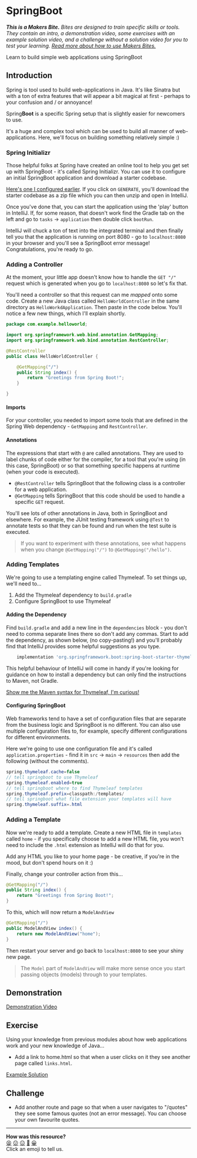 # SpringBoot

_**This is a Makers Bite.** Bites are designed to train specific skills or
tools. They contain an intro, a demonstration video, some exercises with an
example solution video, and a challenge without a solution video for you to test
your learning. [Read more about how to use Makers
Bites.](https://github.com/makersacademy/course/blob/main/labels/bites.md)_

<!-- OMITTED -->

Learn to build simple web applications using SpringBoot

## Introduction

Spring is tool used to build web-applications in Java. It's like Sinatra but with a ton of extra features that will appear a bit magical at first - perhaps to your confusion and / or annoyance!

Spring**Boot** is a specific Spring setup that is slightly easier for newcomers to use.

It's a huge and complex tool which can be used to build all manner of web-applications. Here, we'll focus on building something relatively simple :)

### Spring Initializr

Those helpful folks at Spring have created an online tool to help you get set up with SpringBoot - it's called Spring Initializr. You can use it to configure an initial SpringBoot application and download a starter codebase.

[Here's one I configured earlier](https://start.spring.io/#!type=gradle-project&language=java&platformVersion=3.0.5&packaging=jar&jvmVersion=17&groupId=com.example&artifactId=hello-world&name=hello-world&description=Demo%20project%20for%20Spring%20Boot&packageName=com.example.hello-world&dependencies=web). If you click on `GENERATE`, you'll download the starter codebase as a zip file which you can then unzip and open in IntelliJ.

Once you've done that, you can start the application using the 'play' button in IntelliJ. If, for some reason, that doesn't work find the Gradle tab on the left and go to `tasks` -> `application` then double click `bootRun`.

IntelliJ will chuck a ton of text into the integrated terminal and then finally tell you that the application is running on port 8080 - go to `localhost:8080` in your browser and you'll see a SpringBoot error message! Congratulations, you're ready to go.

### Adding a Controller

At the moment, your little app doesn't know how to handle the `GET "/"` request which is generated when you go to `localhost:8080` so let's fix that.

You'll need a controller so that this request can me _mapped_ onto some code. Create a new Java class called `HelloWorldController` in the same directory as `HelloWorkdApplication`. Then paste in the code below. You'll notice a few new things, which I'll explain shortly.

```java
package com.example.helloworld;

import org.springframework.web.bind.annotation.GetMapping;
import org.springframework.web.bind.annotation.RestController;

@RestController
public class HelloWorldController {

	@GetMapping("/")
	public String index() {
		return "Greetings from Spring Boot!";
	}

}
```

#### Imports

For your controller, you needed to import some tools that are defined in the 
Spring Web dependency - `GetMapping` and `RestController`.

#### Annotations

The expressions that start with `@` are called annotations. They are used to label chunks of code either for the compiler, for a tool that you're using (in this case, SpringBoot) or so that something specific happens at runtime (when your code is executed).

- `@RestController` tells SpringBoot that the following class is a controller for a web application.
- `@GetMapping` tells SpringBoot that this code should be used to handle a specific `GET` request.

You'll see lots of other annotations in Java, both in SpringBoot and elsewhere. For example, the JUnit testing framework using `@Test` to annotate tests so that they can be found and run when the test suite is executed.

> If you want to experiment with these annotations, see what happens when you change `@GetMapping("/")` to `@GetMapping("/hello")`.

### Adding Templates

We're going to use a templating engine called Thymeleaf. To set things up, we'll need to...

1. Add the Thymeleaf dependency to `build.gradle`
2. Configure SpringBoot to use Thymeleaf

#### Adding the Dependency

Find `build.gradle` and add a new line in the `dependencies` block - you don't need to comma separate lines there so don't add any commas. Start to add the dependency, as shown below, (no copy-pasting!) and you'll probably find that IntelliJ provides some helpful suggestions as you type.

```groovy
	implementation 'org.springframework.boot:spring-boot-starter-thymeleaf:3.0.4'
```

This helpful behaviour of IntelliJ will come in handy if you're looking for guidance on how to install a dependency but can only find the instructions to Maven, not Gradle.

[Show me the Maven syntax for Thymeleaf, I'm curious!](https://www.baeldung.com/spring-boot-start#simple-mvc-view)

#### Configuring SpringBoot

Web frameworks tend to have a set of configuration files that are separate from the business logic and SpringBoot is no different. You can also use multiple configuration files to, for example, specify different configurations for different environments.

Here we're going to use one configuration file and it's called `application.properties` - find it in `src` -> `main` -> `resources` then add the following (without the comments).

```java
spring.thymeleaf.cache=false
// tell springboot to use Thymeleaf
spring.thymeleaf.enabled=true 
// tell springboot where to find Thymeleaf templates
spring.thymeleaf.prefix=classpath:/templates/
// tell springboot what file extension your templates will have
spring.thymeleaf.suffix=.html
```

### Adding a Template

Now we're ready to add a template. Create a new HTML file in `templates` called `home` - if you specifically choose to add a new HTML file, you won't need to include the `.html` extension as IntelliJ will do that for you.

Add any HTML you like to your home page - be creative, if you're in the mood, but don't spend hours on it :)

Finally, change your controller action from this...

```java
@GetMapping("/")
public String index() {
	return "Greetings from Spring Boot!";
}
```

To this, which will now return a `ModelAndView`

```java
@GetMapping("/")
public ModelAndView index() {
	return new ModelAndView("home");
}
```

Then restart your server and go back to `localhost:8080` to see your shiny new page.

> The `Model` part of `ModelAndView` will make more sense once you start passing objects (models) through to your templates.

## Demonstration

<!-- OMITTED -->

[Demonstration Video](https://youtu.be/WdXXZuvkyAk)

## Exercise

Using your knowledge from previous modules about how web applications work and your new knowledge of Java...

* Add a link to home.html so that when a user clicks on it they see another page called `links.html`.

[Example Solution](https://youtu.be/h29FjjVSasM)

## Challenge

* Add another route and page so that when a user navigates to "/quotes" they see some famous quotes (not an error message). You can choose your own favourite quotes.


<!-- BEGIN GENERATED SECTION DO NOT EDIT -->

---

**How was this resource?**  
[😫](https://airtable.com/shrUJ3t7KLMqVRFKR?prefill_Repository=makersacademy%2Fjava-fundamentals-with-intellij&prefill_File=bites%2F14_spring_boot_bite.md&prefill_Sentiment=😫) [😕](https://airtable.com/shrUJ3t7KLMqVRFKR?prefill_Repository=makersacademy%2Fjava-fundamentals-with-intellij&prefill_File=bites%2F14_spring_boot_bite.md&prefill_Sentiment=😕) [😐](https://airtable.com/shrUJ3t7KLMqVRFKR?prefill_Repository=makersacademy%2Fjava-fundamentals-with-intellij&prefill_File=bites%2F14_spring_boot_bite.md&prefill_Sentiment=😐) [🙂](https://airtable.com/shrUJ3t7KLMqVRFKR?prefill_Repository=makersacademy%2Fjava-fundamentals-with-intellij&prefill_File=bites%2F14_spring_boot_bite.md&prefill_Sentiment=🙂) [😀](https://airtable.com/shrUJ3t7KLMqVRFKR?prefill_Repository=makersacademy%2Fjava-fundamentals-with-intellij&prefill_File=bites%2F14_spring_boot_bite.md&prefill_Sentiment=😀)  
Click an emoji to tell us.

<!-- END GENERATED SECTION DO NOT EDIT -->
